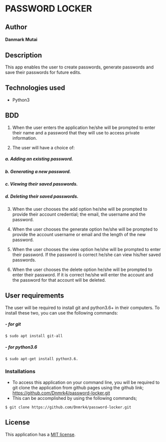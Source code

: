 # PASSWORD LOCKER

## Author

#### Danmark Mutai

## Description

This app enables the user to create passwords, generate passwords and save their passwords for future edits.

## Technologies used

- Python3

## BDD

1. When the user enters the application he/she will be prompted to enter their name and a password that they will use to access private information.

2. The user will have a choice of:
##### a. Adding an existing password.
##### b. Generating a new password.
##### c. Viewing their saved passwords.
##### d. Deleting their saved passwords.

3. When the user chooses the add option he/she will be prompted to provide their account credential; the email, the username and the password.

4. When the user chooses the generate option he/she will be prompted to provide the account username or email and the length of the new password.

5. When the user chooses the view option he/she will be prompted to enter their password. If the password is correct he/she can view his/her saved passwords.

6. When the user chooses the delete option he/she will be prompted to enter their password. If it is correct he/she will enter the account and the password for that account will be deleted.

## User requirements

The user will be required to install git and python3.6+ in their computers. To install these two, you can use the following commands:

##### - for git
```
$ sudo apt install git-all
```

##### - for python3.6
```
$ sudo apt-get install python3.6.
```

### Installations
- To access this application on your command line, you will be required to git clone the application from github pages using the github link; https://github.com/Dnmrk4/password-locker.git
- This can be accomplished by using the following commands;
```
$ git clone https://github.com/Dnmrk4/password-locker.git
```

## License

This application has a [MIT license](/LICENSE).